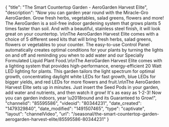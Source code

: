 {
    "title": "The Smart Countertop Garden -  AeroGarden Harvest Elite",
    "description": "Now you can garden year round with the Miracle-Gro AeroGarden.  Grow fresh herbs, vegetables, salad greens, flowers and more! The AeroGarden is a soil-free indoor gardening system that grows plants 5 times faster than soil. And with a beautiful, stainless steel finish, it will look great on your countertop. \n\nThe AeroGarden Harvest Elite comes with a choice of 5 different seed kits that will bring fresh herbs, salad greens, flowers or vegetables to your counter. The easy-to-use Control Panel automatically creates optimal conditions for your plants by turning the lights on and off and reminding you when to add water and our Specially Formulated Liquid Plant Food.\n\nThe AeroGarden Harvest Elite comes with a lighting system that provides high-performance, energy-efficient 20 Watt LED lighting for plants. This garden tailors the light spectrum for optimal growth, concentrating daylight white LEDs for fast growth, blue LEDs for bigger yields, and red LEDs for more flowers and fruit.\n\nThe AeroGarden Harvest Elite sets up in minutes. Just insert the Seed Pods in your garden, add water and nutrients, and then watch it grow! It's as easy as 1-2-3! Now you can garden indoors, year \u2018round and its Guaranteed to Grow!",
    "channelid": "85595586",
    "videoid": "80344231",
    "date_created": "1479329840",
    "date_modified": "1491507465",
    "type": "captivate",
    "layout": "channelVideo",
    "url": "\/seasonal\/the-smart-countertop-garden-aerogarden-harvest-elite\/85595586-80344231"
}